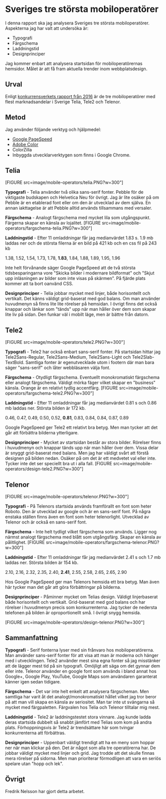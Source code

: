 ---
---
Sveriges tre största mobiloperatörer
=======================

I denna rapport ska jag analysera Sveriges tre största mobiloperatörer.
Aspekterna jag har valt att undersöka är:

- Typografi
- Färgschema
- Laddningstid
- Designprinciper

Jag kommer enbart att analysera startsidan för mobiloperatörernas hemsidor. Målet är att få fram aktuella trender inom webbplatsdesign.


Urval
-----------------------

Enligt [konkurrensverkets rapport från 2016](http://www.konkurrensverket.se/globalassets/publikationer/rapporter/rapport_2018-1_kap6-marknaden-for-mobiltelefoni.pdf) är de tre mobiloperatörer med flest marknadsandelar i Sverige Telia, Tele2 och Telenor.

Metod
-----------------------

Jag använder följande verktyg och hjälpmedel:

- [Google PageSpeed](https://developers.google.com/speed/)
- [Adobe Color](https://color.adobe.com/sv/)
- ColorZilla
- Inbyggda utvecklarverktygen som finns i Google Chrome.

Telia
-----------------------
[FIGURE src=image/mobile-operators/telia.PNG?w=300"]

**Typografi** -
Telia använder två olika sans-serif fonter. Pebble för de viktigaste budskapen och Helvetica Neu för övrigt. Jag är lite osäker på om Pebble är en etablerad font eller om den är utvecklad av dem själva. En annan iakttagelse är att Pebble alltid används tillsammans med versaler.

**Färgschema** -
Analogt färgschema med mycket lila som utgångspunkt. Färgerna skapar en känsla av lojalitet.
[FIGURE src=image/mobile-operators/fargschema-telia.PNG?w=300"]

**Laddningstid** -
Efter 11 omladdningar får jag medianvärdet 1.83 s. 1.9 mb laddas ner och de största filerna är en bild på 421 kb och en css fil på 243 kb

1.38, 1.52, 1.54, 1.73, 1.78, **1.83**, 1.84, 1.88, 1.89, 1.95, 1.96

Inte helt förvånande säger Google PageSpeed att de två största tidsbesparingarna vore "Skicka bilder i modernare bildformat" och "Skjut upp inläsningen av bilder som inte visas på skärmen". På fjärde plats kommer att ta bort oanvänd CSS.

**Designprinciper** -
Telia jobbar mycket med linjer, både horisontellt och vertikalt. Det känns väldigt grid-baserat med god balans. Om man använder huvudmenyn så finns lite lite rörelser på hemsidan. I övrigt finns det också knappar och länkar som "tänds" upp när man håller över dem som skapar lite liv på sidan. Den funkar väl i mobilt läge, men är bättre från datorn.

Tele2
-----------------------
[FIGURE src=image/mobile-operators/tele2.PNG?w=300"]

**Typografi** -
Tele2 har också enbart sans-serif fonter. På startsidan hittar jag Tele2Sans-Regular, Tele2Sans-Medium, Tele2Sans-Light och Tele2Slab-TextBold. Samtliga fonter är egenutvecklade utom i footern där man bara säger "sans-serif" och låter webbläsaren välja font.

**Färgschema** -
Otydligt färgschema. Eventuellt monokromatiskt färgschema eller analogt färgschema. Väldigt mörka fäger vilket skapar en "business" känsla. Orange är en relativt tydlig accentfärg.
[FIGURE src=image/mobile-operators/fargschema-tele2.PNG?w=300"]

**Laddningstid** -
Efter 11 omladdningar får jag medianvärdet 0.81 s och 0.86 mb laddas ner. Största bilden är 172 kb.

0.46, 0.47, 0.49, 0.50, 0.52, **0.81**, 0.83, 0.84, 0.84, 0.87, 0.89

Google PageSpeed ger Tele2 ett relativt bra betyg. Men man tycker att det går att förbättra bilderna ytterligare.

**Designprinciper** -
Mycket av startsidan består av stora bilder. Rörelser finns i huvudmenyn och knappar tänds upp när man håller över dem. Vissa delar är snyggt grid-baserat med balans. Men jag har väldigt svårt att förstå designen på bilden nedan. Osäker på om det är ett medvetet val eller inte. Tycker inte det ser speciellt bra ut i alla fall.
[FIGURE src=image/mobile-operators/design-tele2.PNG?w=300"]

Telenor
-----------------------
[FIGURE src=image/mobile-operators/telenor.PNG?w=300"]

**Typografi** -
På Telenors startsida används framförallt en font som heter Roboto. Den är utvecklad av google och är en sans-serif font. På några enstaka ställen finns även en font som heter telenorlight. Utvecklad av Telenor och är också en sans-serif font.

**Färgschema** -
Inte helt tydligt vilket färgschema som används. Ligger nog närmst analogt färgschema med blått som utgångsfärg. Skapar en känsla av pålitlighet.
[FIGURE src=image/mobile-operators/fargschema-telenor.PNG?w=300"]

**Laddningstid** -
Efter 11 omladdningar får jag medianvärdet 2.41 s och 1.7 mb laddas ner. Största bilden är 154 kb.

2.10, 2.16, 2.32, 2.35, 2.40, **2.41**, 2.55, 2.58, 2.65, 2.65, 2.90

Hos Google PageSpeed ger man Telenors hemsida ett bra betyg. Man även här tycker man det går att göra förbättringar på bilderna.

**Designprinciper** -
Påminner mycket om Telias design. Väldigt linjerbaserat  både horisontellt och vertikalt. Grid-baserat med god balans och har rörelser i huvudmenyn precis som konkurrenterna. Jag tycker de nedersta telefonen på bilden är oproportionellt små. I övrigt snygg hemsida.

[FIGURE src=image/mobile-operators/design-telenor.PNG?w=300"]

Sammanfattning
-----------------------
**Typografi** -
Serif fonterna lyser med sin frånvaro hos mobiloperatörerna. Man använder sans-serif fonter för att visa att man är moderna och hänger med i utvecklingen. Tele2 använder mest sina egna fonter så jag misstänker att de lägger mest tid på sin typografi. Omöjligt att säga om det gynnar dem eller inte. Telenor  använder en google font som används i bland annat hos Google+, Google Play, YouTube, Google Maps som användaren garanterat känner igen sedan tidigare.

**Färgschema** -
Det var inte helt enkelt att analysera färgscheman. Men samtliga har varit åt det analogt/monokromatiskt hållet vilket jag tror beror på att man vill skapa en känsla av seriositet. Man tar inte ut svängarna så mycket med färgpaletten. Färgvalen hos Telia och Telenor tilltalar mig mest.

**Laddningstid** -
Tele2 är laddningstestet stora vinnare. Jag kunde ladda deras startsida dubbelt så snabbt jämfört med Telias som kom på andra plats. Förhoppningsvis är Tele2 är trendsättare här som tvingar konkurrenterna att förbättras.  

**Designprinciper** -
Uppenbart väldigt trendigt att ha en meny som hoppar ner när man klickar på den. Det är något som alla tre operatörerna har. De jobbar väldigt mycket med linjer och grid. Jag trodde att det skulle finnas mera rörelser på sidorna. Men man prioriterar förmodligen att vara en seriös spelare utan "hopp och lek".

Övrigt
-----------------------

Fredrik Nelsson har gjort detta arbetet.
